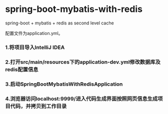 # spring-boot-mybatis-with-redis
spring-boot + mybatis + redis as second level cache

配置文件为application.yml。
### 1.将项目导入IntelliJ IDEA
### 2.打开src/main/resources下的application-dev.yml修改数据库及redis配置信息
### 3.启动SpringBootMybatisWithRedisApplication
### 4.浏览器访问localhost:9999/进入代码生成界面按照网页信息生成项目代码，并拷贝到工作目录
